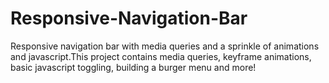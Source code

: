 # Responsive-Navigation-Bar
 Responsive navigation bar with media queries and a sprinkle of animations and javascript.This project contains media queries, keyframe animations, basic javascript toggling, building a burger menu and more!
